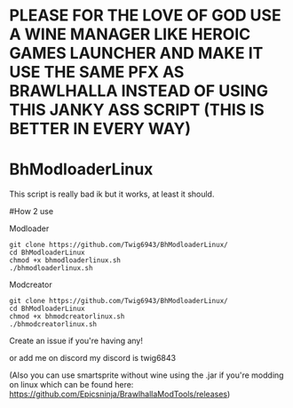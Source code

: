 # PLEASE FOR THE LOVE OF GOD USE A WINE MANAGER LIKE HEROIC GAMES LAUNCHER AND MAKE IT USE THE SAME PFX AS BRAWLHALLA INSTEAD OF USING THIS JANKY ASS SCRIPT (THIS IS BETTER IN EVERY WAY)
# BhModloaderLinux

This script is really bad ik but it works, at least it should.

#How 2 use

Modloader
```
git clone https://github.com/Twig6943/BhModloaderLinux/
cd BhModloaderLinux
chmod +x bhmodloaderlinux.sh
./bhmodloaderlinux.sh
```

Modcreator
```
git clone https://github.com/Twig6943/BhModloaderLinux/
cd BhModloaderLinux
chmod +x bhmodcreatorlinux.sh
./bhmodcreatorlinux.sh
```

Create an issue if you're having any!

or add me on discord my discord is twig6843

(Also you can use smartsprite without wine using the .jar if you're modding on linux which can be found here: https://github.com/Epicsninja/BrawlhallaModTools/releases)
